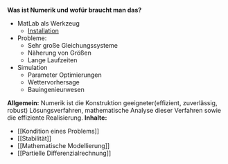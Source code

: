 **Was ist Numerik und wofür braucht man das?**
- MatLab als Werkzeug
	- [Installation](https://github.com/chriswifn/Install-Matlab-on-Arch-Linux)
- Probleme: 
	- Sehr große Gleichungssysteme
	- Näherung von Größen
	- Lange Laufzeiten
- Simulation
	- Parameter Optimierungen
	- Wettervorhersage
	- Bauingenieurwesen

**Allgemein:**
Numerik ist die Konstruktion geeigneter(effizient, zuverlässig, robust) Lösungsverfahren, mathematische Analyse dieser Verfahren sowie die effiziente Realisierung.
**Inhalte:**
- [[Kondition eines Problems]]
- [[Stabilität]]
- [[Mathematische Modellierung]]
- [[Partielle Differenzialrechnung]]